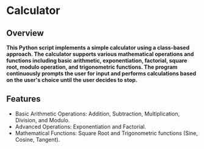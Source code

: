 # Calculator 
## Overview
**This Python script implements a simple calculator using a class-based approach. The calculator supports various mathematical operations and functions including basic arithmetic, exponentiation, factorial, square root, modulo operation, and trigonometric functions. The program continuously prompts the user for input and performs calculations based on the user's choice until the user decides to stop.**

## Features
- Basic Arithmetic Operations: Addition, Subtraction, Multiplication, Division, and Modulo.
- Advanced Operations: Exponentiation and Factorial.
- Mathematical Functions: Square Root and Trigonometric functions (Sine, Cosine, Tangent).
